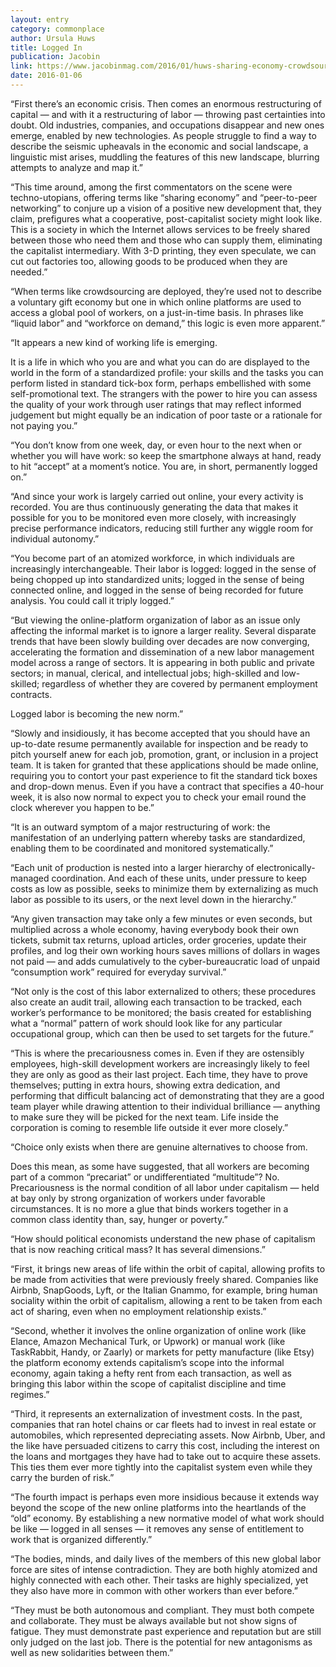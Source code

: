```yaml
---
layout: entry
category: commonplace
author: Ursula Huws
title: Logged In
publication: Jacobin
link: https://www.jacobinmag.com/2016/01/huws-sharing-economy-crowdsource-precarity-uber-workers/
date: 2016-01-06
---
```


“First there’s an economic crisis. Then comes an enormous restructuring of capital — and with it a restructuring of labor — throwing past certainties into doubt. Old industries, companies, and occupations disappear and new ones emerge, enabled by new technologies. As people struggle to find a way to describe the seismic upheavals in the economic and social landscape, a linguistic mist arises, muddling the features of this new landscape, blurring attempts to analyze and map it.”

“This time around, among the first commentators on the scene were techno-utopians, offering terms like “sharing economy” and “peer-to-peer networking” to conjure up a vision of a positive new development that, they claim, prefigures what a cooperative, post-capitalist society might look like. This is a society in which the Internet allows services to be freely shared between those who need them and those who can supply them, eliminating the capitalist intermediary. With 3-D printing, they even speculate, we can cut out factories too, allowing goods to be produced when they are needed.”

“When terms like crowdsourcing are deployed, they’re used not to describe a voluntary gift economy but one in which online platforms are used to access a global pool of workers, on a just-in-time basis. In phrases like “liquid labor” and “workforce on demand,” this logic is even more apparent.”

“It appears a new kind of working life is emerging.

It is a life in which who you are and what you can do are displayed to the world in the form of a standardized profile: your skills and the tasks you can perform listed in standard tick-box form, perhaps embellished with some self-promotional text. The strangers with the power to hire you can assess the quality of your work through user ratings that may reflect informed judgement but might equally be an indication of poor taste or a rationale for not paying you.”

“You don’t know from one week, day, or even hour to the next when or whether you will have work: so keep the smartphone always at hand, ready to hit “accept” at a moment’s notice. You are, in short, permanently logged on.”

“And since your work is largely carried out online, your every activity is recorded. You are thus continuously generating the data that makes it possible for you to be monitored even more closely, with increasingly precise performance indicators, reducing still further any wiggle room for individual autonomy.”

“You become part of an atomized workforce, in which individuals are increasingly interchangeable. Their labor is logged: logged in the sense of being chopped up into standardized units; logged in the sense of being connected online, and logged in the sense of being recorded for future analysis. You could call it triply logged.”

“But viewing the online-platform organization of labor as an issue only affecting the informal market is to ignore a larger reality. Several disparate trends that have been slowly building over decades are now converging, accelerating the formation and dissemination of a new labor management model across a range of sectors. It is appearing in both public and private sectors; in manual, clerical, and intellectual jobs; high-skilled and low-skilled; regardless of whether they are covered by permanent employment contracts.

Logged labor is becoming the new norm.”

“Slowly and insidiously, it has become accepted that you should have an up-to-date resume permanently available for inspection and be ready to pitch yourself anew for each job, promotion, grant, or inclusion in a project team. It is taken for granted that these applications should be made online, requiring you to contort your past experience to fit the standard tick boxes and drop-down menus. Even if you have a contract that specifies a 40-hour week, it is also now normal to expect you to check your email round the clock wherever you happen to be.”

“It is an outward symptom of a major restructuring of work: the manifestation of an underlying pattern whereby tasks are standardized, enabling them to be coordinated and monitored systematically.”

“Each unit of production is nested into a larger hierarchy of electronically-managed coordination. And each of these units, under pressure to keep costs as low as possible, seeks to minimize them by externalizing as much labor as possible to its users, or the next level down in the hierarchy.”

“Any given transaction may take only a few minutes or even seconds, but multiplied across a whole economy, having everybody book their own tickets, submit tax returns, upload articles, order groceries, update their profiles, and log their own working hours saves millions of dollars in wages not paid — and adds cumulatively to the cyber-bureaucratic load of unpaid “consumption work” required for everyday survival.”

“Not only is the cost of this labor externalized to others; these procedures also create an audit trail, allowing each transaction to be tracked, each worker’s performance to be monitored; the basis created for establishing what a “normal” pattern of work should look like for any particular occupational group, which can then be used to set targets for the future.”

“This is where the precariousness comes in. Even if they are ostensibly employees, high-skill development workers are increasingly likely to feel they are only as good as their last project. Each time, they have to prove themselves; putting in extra hours, showing extra dedication, and performing that difficult balancing act of demonstrating that they are a good team player while drawing attention to their individual brilliance — anything to make sure they will be picked for the next team. Life inside the corporation is coming to resemble life outside it ever more closely.”

“Choice only exists when there are genuine alternatives to choose from.

Does this mean, as some have suggested, that all workers are becoming part of a common “precariat” or undifferentiated “multitude”? No. Precariousness is the normal condition of all labor under capitalism — held at bay only by strong organization of workers under favorable circumstances. It is no more a glue that binds workers together in a common class identity than, say, hunger or poverty.”

“How should political economists understand the new phase of capitalism that is now reaching critical mass? It has several dimensions.”

“First, it brings new areas of life within the orbit of capital, allowing profits to be made from activities that were previously freely shared. Companies like Airbnb, SnapGoods, Lyft, or the Italian Gnammo, for example, bring human sociality within the orbit of capitalism, allowing a rent to be taken from each act of sharing, even when no employment relationship exists.”

“Second, whether it involves the online organization of online work (like Elance, Amazon Mechanical Turk, or Upwork) or manual work (like TaskRabbit, Handy, or Zaarly) or markets for petty manufacture (like Etsy) the platform economy extends capitalism’s scope into the informal economy, again taking a hefty rent from each transaction, as well as bringing this labor within the scope of capitalist discipline and time regimes.”

“Third, it represents an externalization of investment costs. In the past, companies that ran hotel chains or car fleets had to invest in real estate or automobiles, which represented depreciating assets. Now Airbnb, Uber, and the like have persuaded citizens to carry this cost, including the interest on the loans and mortgages they have had to take out to acquire these assets. This ties them ever more tightly into the capitalist system even while they carry the burden of risk.”

“The fourth impact is perhaps even more insidious because it extends way beyond the scope of the new online platforms into the heartlands of the “old” economy. By establishing a new normative model of what work should be like — logged in all senses — it removes any sense of entitlement to work that is organized differently.”

“The bodies, minds, and daily lives of the members of this new global labor force are sites of intense contradiction. They are both highly atomized and highly connected with each other. Their tasks are highly specialized, yet they also have more in common with other workers than ever before.”

“They must be both autonomous and compliant. They must both compete and collaborate. They must be always available but not show signs of fatigue. They must demonstrate past experience and reputation but are still only judged on the last job. There is the potential for new antagonisms as well as new solidarities between them.”

